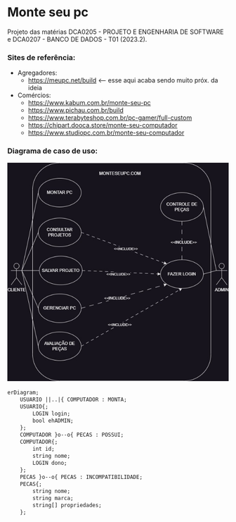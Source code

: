 # Monte seu pc

Projeto das matérias DCA0205 - PROJETO E ENGENHARIA DE SOFTWARE e 
DCA0207 - BANCO DE DADOS - T01 (2023.2).

### Sites de referência:
* Agregadores:
    - https://meupc.net/build <-- esse aqui acaba sendo muito próx. da ideia
* Comércios:
    - https://www.kabum.com.br/monte-seu-pc
    - https://www.pichau.com.br/build
    - https://www.terabyteshop.com.br/pc-gamer/full-custom
    - https://chipart.dooca.store/monte-seu-computador
    - https://www.studiopc.com.br/monte-seu-computador  

### Diagrama de caso de uso:
![Imagem do diagrama](DiagramaUseCase.jpg)
```mermaid
erDiagram;
    USUARIO ||..|{ COMPUTADOR : MONTA;
    USUARIO{;
        LOGIN login;
        bool ehADMIN;
    };
    COMPUTADOR }o--o{ PECAS : POSSUI;
    COMPUTADOR{;
        int id;
        string nome;
        LOGIN dono;
    };
    PECAS }o--o{ PECAS : INCOMPATIBILIDADE;
    PECAS{;
        string nome;
        string marca;
        string[] propriedades;
    };
```